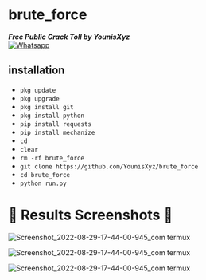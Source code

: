 # brute_force
___Free Public Crack Toll by YounisXyz___</br>
[![Whatsapp](https://img.shields.io/badge/Whatsapp-Younis.john-deepgreen?style=flat-square&logo=whatsapp)](https://wa.me/+923404708884)


## <b>installation</b>

- `pkg update`
- `pkg upgrade`
- `pkg install git`
- `pkg install python`
- `pip install requests`
- `pip install mechanize`
- `cd`
- `clear`
- `rm -rf brute_force`
- `git clone https://github.com/YounisXyz/brute_force`
- `cd brute_force`
- `python run.py`

# 📸 Results Screenshots 📸

![Screenshot_2022-08-29-17-44-00-945_com termux](https://github.com/YounisXyz/Screenshot_Room/blob/main/Screenshot_20230425-202443.jpg)

![Screenshot_2022-08-29-17-44-00-945_com termux](https://github.com/YounisXyz/Screenshot_Room/blob/main/Screenshot_20230425-203614.jpg)

![Screenshot_2022-08-29-17-44-00-945_com termux](https://github.com/YounisXyz/Screenshot_Room/blob/main/Screenshot_20230425-200005.jpg)

